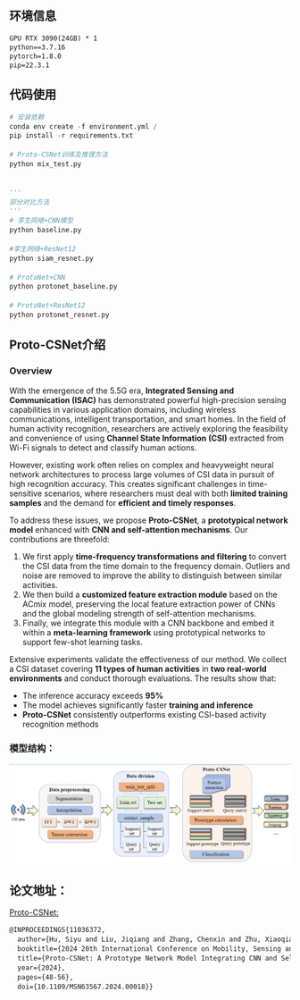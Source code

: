 ## 环境信息

```
GPU RTX 3090(24GB) * 1
python==3.7.16
pytorch=1.8.0
pip=22.3.1
```



## 代码使用

```python
# 安装依赖
conda env create -f environment.yml / 
pip install -r requirements.txt

# Proto-CSNet训练及推理方法
python mix_test.py


'''
部分对比方法
'''
# 孪生网络+CNN模型
python baseline.py

#孪生网络+ResNet12
python siam_resnet.py

# ProtoNet+CNN
python protonet_baseline.py

# ProtoNet+ResNet12
python protonet_resnet.py

```



## Proto-CSNet介绍

### Overview
With the emergence of the 5.5G era, **Integrated Sensing and Communication (ISAC)** has demonstrated powerful high-precision sensing capabilities in various application domains, including wireless communications, intelligent transportation, and smart homes. In the field of human activity recognition, researchers are actively exploring the feasibility and convenience of using **Channel State Information (CSI)** extracted from Wi-Fi signals to detect and classify human actions.

However, existing work often relies on complex and heavyweight neural network architectures to process large volumes of CSI data in pursuit of high recognition accuracy. This creates significant challenges in time-sensitive scenarios, where researchers must deal with both **limited training samples** and the demand for **efficient and timely responses**.

To address these issues, we propose **Proto-CSNet**, a **prototypical network model** enhanced with **CNN and self-attention mechanisms**. Our contributions are threefold:
1. We first apply **time-frequency transformations and filtering** to convert the CSI data from the time domain to the frequency domain. Outliers and noise are removed to improve the ability to distinguish between similar activities.
2. We then build a **customized feature extraction module** based on the ACmix model, preserving the local feature extraction power of CNNs and the global modeling strength of self-attention mechanisms.
3. Finally, we integrate this module with a CNN backbone and embed it within a **meta-learning framework** using prototypical networks to support few-shot learning tasks.

Extensive experiments validate the effectiveness of our method. We collect a CSI dataset covering **11 types of human activities** in **two real-world environments** and conduct thorough evaluations. The results show that:
- The inference accuracy exceeds **95%**
- The model achieves significantly faster **training and inference**
- **Proto-CSNet** consistently outperforms existing CSI-based activity recognition methods


### 模型结构：

![image-20250627205545775](README.assets/image-20250627205545775.png)



## 论文地址：

[Proto-CSNet:](https://ieeexplore.ieee.org/stamp/stamp.jsp?tp=&arnumber=11036372)

```latex
@INPROCEEDINGS{11036372,
  author={Hu, Siyu and Liu, Jiqiang and Zhang, Chenxin and Zhu, Xiaoqiang and Li, Lingkun},
  booktitle={2024 20th International Conference on Mobility, Sensing and Networking (MSN)}, 
  title={Proto-CSNet: A Prototype Network Model Integrating CNN and Self-Attention for Enhanced Human Activity Recognition}, 
  year={2024},
  pages={48-56},
  doi={10.1109/MSN63567.2024.00018}}

```
